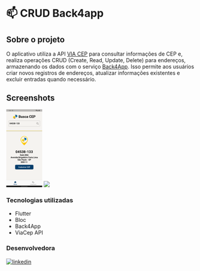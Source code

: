 # 📫 CRUD Back4app
## Sobre o projeto

O aplicativo utiliza a API [VIA CEP](https://viacep.com.br) para consultar informações de CEP e, realiza operações CRUD (Create, Read, Update, Delete) para endereços, armazenando os dados com o serviço [Back4App](https://www.back4app.com). 
Isso permite aos usuários criar novos registros de endereços, atualizar informações existentes e excluir entradas quando necessário.

## Screenshots
<p>
<img src="screenshots/Screenshot_1.png" width="19%">
  <img src="screenshots/back4app.gif" width="19%">
</p>

### Tecnologias utilizadas

* Flutter
* Bloc
* Back4App
* ViaCep API


### Desenvolvedora

<a href="https://www.linkedin.com/in/jusy-lopes/" > <img align="center" src="https://img.shields.io/badge/- jusylopes-05122A?style=flat&logo=linkedin" alt="linkedin"/>

  
